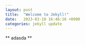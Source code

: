 ```yaml
---
layout: post
title:  "Welcome to Jekyll!"
date:   2023-03-10 16:46:16 +0900
categories: jekyll update
---
```



** adasda **